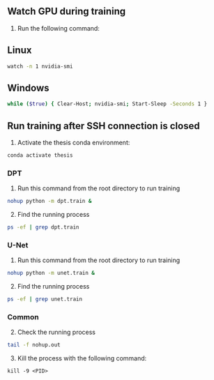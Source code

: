 ## Watch GPU during training

1. Run the following command:

## Linux

````bash
watch -n 1 nvidia-smi
````

## Windows

````bash
while ($true) { Clear-Host; nvidia-smi; Start-Sleep -Seconds 1 }
````

## Run training after SSH connection is closed 

1. Activate the thesis conda environment:

````bash
conda activate thesis
````

### DPT

1. Run this command from the root directory to run training

````bash
nohup python -m dpt.train &
````

2. Find the running process

````bash
ps -ef | grep dpt.train
````

### U-Net

1. Run this command from the root directory to run training

````bash
nohup python -m unet.train &
````

2. Find the running process

````bash
ps -ef | grep unet.train
````

### Common

2. Check the running process

````bash
tail -f nohup.out
````

3. Kill the process with the following command:

````text
kill -9 <PID>
````